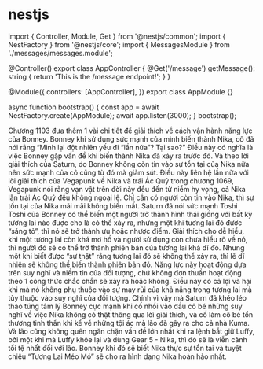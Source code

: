 # nestjs

import { Controller, Module, Get } from '@nestjs/common';
import { NestFactory } from '@nestjs/core';
import { MessagesModule } from './messages/messages.module';

@Controller()
export class AppController {
@Get('/message')
getMessage(): string {
return 'This is the /message endpoint!';
}
}

@Module({
controllers: [AppController],
})
export class AppModule {}

async function bootstrap() {
const app = await NestFactory.create(AppModule);
await app.listen(3000);
}
bootstrap();

Chương 1103 đưa thêm 1 vài chi tiết để giải thích về cách vận hành năng lực của Bonney. Bonney khi sử dụng sức mạnh của mình biến thành Nika, cô đã nói rằng “Mình lại đột nhiên yếu đi “lần nữa”? Tại sao?” Điều này có nghĩa là việc Bonney gặp vấn đề khi biến thành Nika đã xảy ra trước đó. Và theo lời giải thích của Saturn, do Bonney không còn tin vào sự tồn tại của Nika nữa nên sức mạnh của cô cũng từ đó mà giảm sút.
Điều này liên hệ lần nữa với lời giải thích của Vegapunk về Nika và trái Ác Quỷ trong chương 1069, Vegapunk nói rằng vạn vật trên đời này đều đến từ niềm hy vọng, cả Nika lẫn trái Ác Quỷ đều không ngoại lệ. Chỉ cần có người còn tin vào Nika, thì sự tồn tại của Nika mãi mãi không biến mất.
Saturn đã nói sức mạnh Toshi Toshi của Bonney có thể biến một người trở thành hình thái giống với bất kỳ tương lai nào được cho là có thể xảy ra, nhưng một khi tương lai đó được “sáng tỏ”, thì nó sẽ trở thành ưu hoặc nhược điểm. Giải thích cho dễ hiểu, khi một tương lai còn khá mơ hồ và người sử dụng còn chưa hiểu rõ về nó, thì người đó sẽ có thể trở thành phiên bản của tương lai khả dĩ đó. Nhưng một khi biết được “sự thật” rằng tương lai đó sẽ không thể xảy ra, thì lẽ dĩ nhiên sẽ không thể biến thành phiên bản đó.
Năng lực này hoạt động dựa trên suy nghĩ và niềm tin của đối tượng, chứ không đơn thuần hoạt động theo 1 công thức chắc chắn sẽ xảy ra hoặc không. Điều này có cả lợi và hại khi mà nó không phụ thuộc vào sự may rủi của khả năng trong tương lai mà tùy thuộc vào suy nghĩ của đối tượng.
Chính vì vậy mà Saturn đã khéo léo thao túng tâm lý Bonney cực mạnh khi cố nhồi vào đầu cô bé những suy nghĩ về việc Nika không có thật thông qua lời giải thích, và cố làm cô bé tổn thương tinh thần khi kể về những tội ác mà lão đã gây ra cho cả nhà Kuma.
Và lão cũng không quên ngăn chặn vấn đề lớn nhất khi ra lệnh bắt giữ Luffy, bởi một khi mà Luffy khỏe lại và dùng Gear 5 - Nika, thì đó sẽ là viễn cảnh tồi tệ nhất đối với lão. Bonney khi đó sẽ biết Nika thực sự tồn tại và tuyệt chiêu “Tương Lai Méo Mó” sẽ cho ra hình dạng Nika hoàn hảo nhất.
